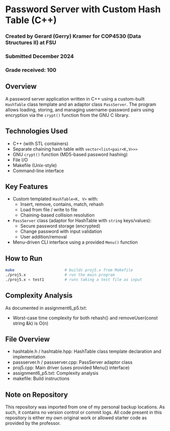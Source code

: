 # Password Server with Custom Hash Table (C++)
### Created by Gerard (Gerry) Kramer for COP4530 (Data Structures II) at FSU
### Submitted December 2024
### Grade received: 100

## Overview

A password server application written in C++ using a custom-built `HashTable` class template and an adaptor class `PassServer`. The program allows loading, storing, and managing username-password pairs using encryption via the `crypt()` function from the GNU C library.

## Technologies Used
- C++ (with STL containers)
- Separate chaining hash table with `vector<list<pair<K,V>>>`
- GNU `crypt()` function (MD5-based password hashing)
- File I/O
- Makefile (Unix-style)
- Command-line interface

## Key Features

- Custom templated `HashTable<K, V>` with:
  - Insert, remove, contains, match, rehash
  - Load from file / write to file
  - Chaining-based collision resolution
- `PassServer` class (adaptor for HashTable with `string` keys/values):
  - Secure password storage (encrypted)
  - Change password with input validation
  - User addition/removal
- Menu-driven CLI interface using a provided `Menu()` function

## How to Run
```bash
make                      # builds proj5.x from Makefile
./proj5.x                 # run the main program
./proj5.x < test1         # runs taking a test file as input
```

## Complexity Analysis

As documented in assignment6_p5.txt:
- Worst-case time complexity for both rehash() and removeUser(const string &k) is O(n)

## File Overview

 - hashtable.h / hashtable.hpp: HashTable class template declaration and implementation
 - passserver.h / passserver.cpp: PassServer adaptor class
 - proj5.cpp: Main driver (uses provided Menu() interface)
 - assignment6_p5.txt: Complexity analysis
 - makefile: Build instructions

## Note on Repository

This repository was imported from one of my personal backup locations. As such, it contains no version control or commit logs. All code present in this repository is either my own original work or allowed starter code as provided by the professor.